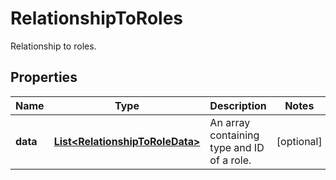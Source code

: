 

# RelationshipToRoles

Relationship to roles.
## Properties

Name | Type | Description | Notes
------------ | ------------- | ------------- | -------------
**data** | [**List&lt;RelationshipToRoleData&gt;**](RelationshipToRoleData.md) | An array containing type and ID of a role. |  [optional]



